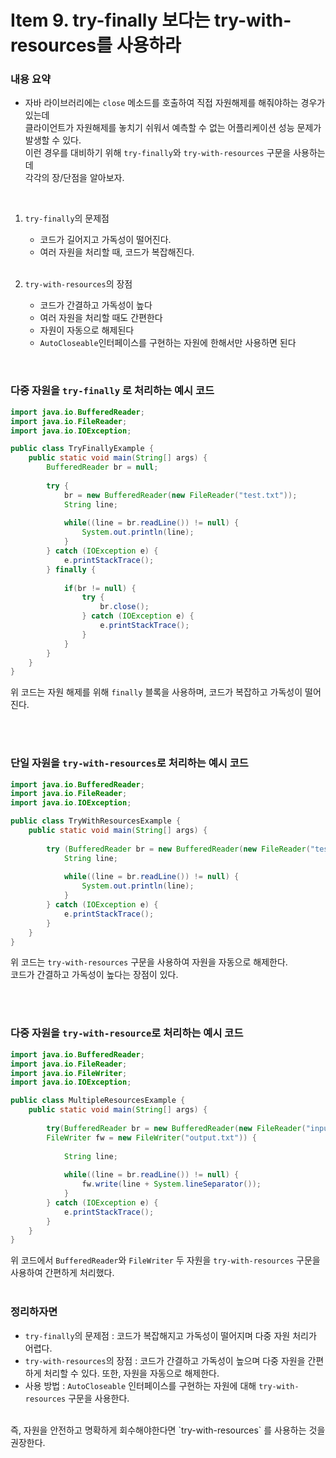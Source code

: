 # Item 9. try-finally 보다는 try-with-resources를 사용하라

### 내용 요약 <br>
- 자바 라이브러리에는 `close` 메소드를 호출하여 직접 자원해제를 해줘야하는 경우가 있는데 <br>
  클라이언트가 자원해제를 놓치기 쉬워서 예측할 수 없는 어플리케이션 성능 문제가 발생할 수 있다. <br>
  이런 경우를 대비하기 위해 `try-finally`와 `try-with-resources` 구문을 사용하는데 <br>
  각각의 장/단점을 알아보자.

<br>

1. `try-finally`의 문제점
    - 코드가 길어지고 가독성이 떨어진다.
    - 여러 자원을 처리할 때, 코드가 복잡해진다. <br><br>

2. `try-with-resources`의 장점
   - 코드가 간결하고 가독성이 높다
   - 여러 자원을 처리할 때도 간편한다
   - 자원이 자동으로 해제된다
   - `AutoCloseable`인터페이스를 구현하는 자원에 한해서만 사용하면 된다
    
<br>

### 다중 자원을 `try-finally` 로 처리하는 예시 코드
```java
import java.io.BufferedReader;
import java.io.FileReader;
import java.io.IOException;

public class TryFinallyExample {
    public static void main(String[] args) {
        BufferedReader br = null;
        
        try {
            br = new BufferedReader(new FileReader("test.txt"));
            String line;
            
            while((line = br.readLine()) != null) {
                System.out.println(line);
            }
        } catch (IOException e) {
            e.printStackTrace();
        } finally {
            
            if(br != null) {
                try {
                    br.close();
                } catch (IOException e) {
                    e.printStackTrace();
                }
            }
        }
    }
}
```
위 코드는 자원 해제를 위해 `finally` 블록을 사용하며, 코드가 복잡하고 가독성이 떨어진다.

<br><br>

### 단일 자원을 `try-with-resources`로 처리하는 예시 코드
```java
import java.io.BufferedReader;
import java.io.FileReader;
import java.io.IOException;

public class TryWithResourcesExample {
    public static void main(String[] args) {
        
        try (BufferedReader br = new BufferedReader(new FileReader("test.txt"))) {
            String line;
            
            while((line = br.readLine()) != null) {
                System.out.println(line);
            }
        } catch (IOException e) {
            e.printStackTrace();
        }
    }
}
```
위 코드는 `try-with-resources` 구문을 사용하여 자원을 자동으로 해제한다. <br>
코드가 간결하고 가독성이 높다는 장점이 있다. <br>

<br><br>

### 다중 자원을 `try-with-resource`로 처리하는 예시 코드
```java
import java.io.BufferedReader;
import java.io.FileReader;
import java.io.FileWriter;
import java.io.IOException;

public class MultipleResourcesExample {
    public static void main(String[] args) {
        
        try(BufferedReader br = new BufferedReader(new FileReader("input.txt"));
        FileWriter fw = new FileWriter("output.txt")) {
            
            String line;
            
            while((line = br.readLine()) != null) {
                fw.write(line + System.lineSeparator());
            }
        } catch (IOException e) {
            e.printStackTrace();
        }
    }
}
```
위 코드에서 `BufferedReader`와 `FileWriter` 두 자원을 `try-with-resources` 구문을 사용하여 간편하게 처리했다.
<br><br>

### 정리하자면
- `try-finally`의 문제점 : 코드가 복잡해지고 가독성이 떨어지며 다중 자원 처리가 어렵다.
- `try-with-resources`의 장점 : 코드가 간결하고 가독성이 높으며 다중 자원을 간편하게 처리할 수 있다. 또한, 자원을 자동으로 해제한다.
- 사용 방법 : `AutoCloseable` 인터페이스를 구현하는 자원에 대해 `try-with-resources` 구문을 사용한다.

<br>
즉, 자원을 안전하고 명확하게 회수해야한다면 `try-with-resources` 를 사용하는 것을 권장한다.
